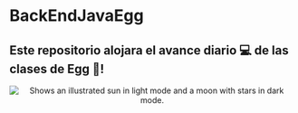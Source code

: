# BackEndJavaEgg
## Este repositorio alojara el avance diario 💻 de las clases de Egg 🥚!

<picture align="center">
  <source media="(prefers-color-scheme: dark)" srcset="https://vincularlatam.com/zipsydro/Logo-EGG.png">
  <source media="(prefers-color-scheme: light)" srcset="https://vincularlatam.com/zipsydro/Logo-EGG.png">
  <img alt="Shows an illustrated sun in light mode and a moon with stars in dark mode." src="https://vincularlatam.com/zipsydro/Logo-EGG.png">
</picture>

